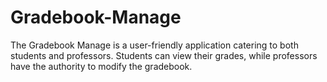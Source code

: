 # Gradebook-Manage
The Gradebook Manage is a user-friendly application catering to both students and professors. Students can view their grades, while professors have the authority to modify the gradebook.
